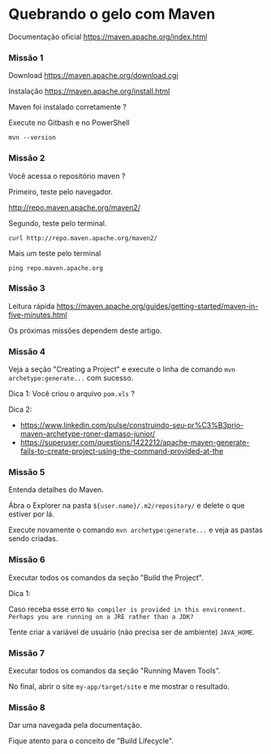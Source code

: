 # Quebrando o gelo com Maven


Documentação oficial https://maven.apache.org/index.html


### Missão 1

Download https://maven.apache.org/download.cgi

Instalação https://maven.apache.org/install.html

Maven foi instalado corretamente ?

Execute no Gitbash e no PowerShell

    mvn --version


### Missão 2

Você acessa o repositório maven ?

Primeiro, teste pelo navegador.

http://repo.maven.apache.org/maven2/

Segundo, teste pelo terminal.

    curl http://repo.maven.apache.org/maven2/

Mais um teste pelo terminal

    ping repo.maven.apache.org


### Missão 3

Leitura rápida https://maven.apache.org/guides/getting-started/maven-in-five-minutes.html

Os próximas missões dependem deste artigo.


### Missão 4

Veja a seção "Creating a Project" e execute o linha de comando `mvn archetype:generate...` com sucesso.

Dica 1: Você criou o arquivo `pom.xls` ?

Dica 2:

+ https://www.linkedin.com/pulse/construindo-seu-pr%C3%B3prio-maven-archetype-roner-damaso-junior/
+ https://superuser.com/questions/1422212/apache-maven-generate-fails-to-create-project-using-the-command-provided-at-the


### Missão 5

Entenda detalhes do Maven.

Ábra o Explorer na pasta `${user.name}/.m2/repository/` e delete o que estiver por lá.

Execute novamente o comando `mvn archetype:generate...` e veja as pastas sendo criadas.


### Missão 6

Executar todos os comandos da seção "Build the Project".


Dica 1:

Caso receba esse erro `No compiler is provided in this environment. Perhaps you are running on a JRE rather than a JDK?`

Tente criar a variável de usuário (não precisa ser de ambiente) `JAVA_HOME`.


### Missão 7

Executar todos os comandos da seção "Running Maven Tools".

No final, abrir o site `my-app/target/site` e me mostrar o resultado.


### Missão 8

Dar uma navegada pela documentação.

Fique atento para o conceito de "Build Lifecycle".
